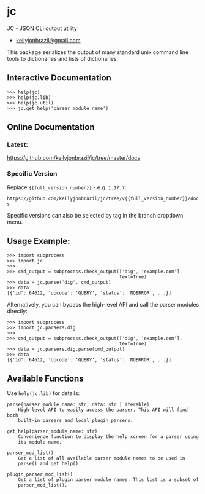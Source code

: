 
# jc
JC - JSON CLI output utility

* kellyjonbrazil@gmail.com

This package serializes the output of many standard unix command line tools
to dictionaries and lists of dictionaries.

## Interactive Documentation

    >>> help(jc)
    >>> help(jc.lib)
    >>> help(jc.util)
    >>> jc.get_help('parser_module_name')

## Online Documentation

### Latest:

https://github.com/kellyjonbrazil/jc/tree/master/docs

### Specific Version

Replace `{{full_version_number}}` - e.g. `1.17.7`:

`https://github.com/kellyjonbrazil/jc/tree/v{{full_version_number}}/docs`

Specific versions can also be selected by tag in the branch dropdown menu.

## Usage Example:

    >>> import subprocess
    >>> import jc
    >>>
    >>> cmd_output = subprocess.check_output(['dig', 'example.com'],
                                             text=True)
    >>> data = jc.parse('dig', cmd_output)
    >>> data
    [{'id': 64612, 'opcode': 'QUERY', 'status': 'NOERROR', ...}]

Alternatively, you can bypass the high-level API and call the parser
modules directly:

    >>> import subprocess
    >>> import jc.parsers.dig
    >>>
    >>> cmd_output = subprocess.check_output(['dig', 'example.com'],
                                             text=True)
    >>> data = jc.parsers.dig.parse(cmd_output)
    >>> data
    [{'id': 64612, 'opcode': 'QUERY', 'status': 'NOERROR', ...}]

## Available Functions

Use `help(jc.lib)` for details:

    parse(parser_module_name: str, data: str | iterable)
        High-level API to easily access the parser. This API will find both
        built-in parsers and local plugin parsers.

    get_help(parser_module_name: str)
        Convenience function to display the help screen for a parser using
        its module name.

    parser_mod_list()
        Get a list of all available parser module names to be used in
        parse() and get_help().

    plugin_parser_mod_list()
        Get a list of plugin parser module names. This list is a subset of
        parser_mod_list().

